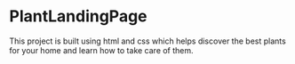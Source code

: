 # PlantLandingPage
This project is built using html and css which helps discover the best plants for your home and learn how to take care of them.
